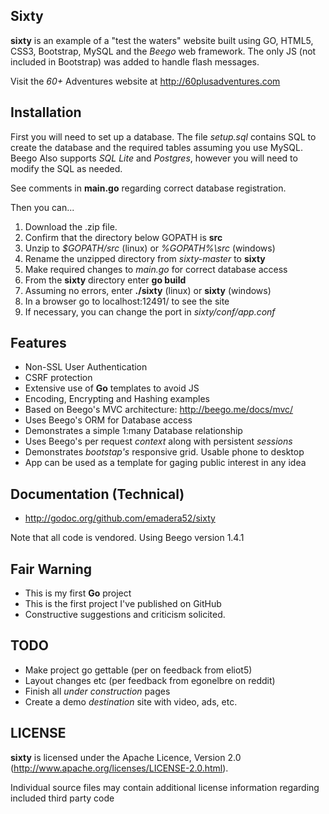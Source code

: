 ## Sixty

**sixty** is an example of a "test the waters" website built using
GO, HTML5, CSS3, Bootstrap, MySQL and the *Beego* web framework.
The only JS (not included in Bootstrap) was added to handle flash messages.

Visit the *60+* Adventures website at http://60plusadventures.com

## Installation

First you will need to set up a database. The file *setup.sql* contains SQL to create the database and the required tables assuming you use MySQL. Beego Also supports *SQL Lite* and *Postgres*, however you will need to modify the SQL as needed.

See comments in **main.go** regarding correct database registration.

Then you can...

1. Download the .zip file.
2. Confirm that the directory below GOPATH is **src**
3. Unzip to *$GOPATH/src* (linux) or *%GOPATH%\src* (windows)
4. Rename the unzipped directory from *sixty-master* to **sixty**
5. Make required changes to *main.go* for correct database access
6. From the **sixty** directory enter **go build**
7. Assuming no errors, enter **./sixty** (linux) or **sixty** (windows)
8. In a browser go to localhost:12491/ to see the site
9. If necessary, you can change the port in *sixty/conf/app.conf*

## Features

* Non-SSL User Authentication
* CSRF protection
* Extensive use of **Go** templates to avoid JS
* Encoding, Encrypting and Hashing examples
* Based on Beego's MVC architecture: http://beego.me/docs/mvc/
* Uses Beego's ORM for Database access
* Demonstrates a simple 1:many Database relationship
* Uses Beego's per request *context* along with persistent *sessions*
* Demonstrates *bootstap's* responsive grid. Usable phone to desktop 
* App can be used as a template for gaging public interest in any idea

## Documentation (Technical)

* http://godoc.org/github.com/emadera52/sixty

Note that all code is vendored. Using Beego version 1.4.1

## Fair Warning

* This is my first **Go** project
* This is the first project I've published on GitHub
* Constructive suggestions and criticism solicited.

## TODO

* Make project go gettable (per on feedback from eliot5)
* Layout changes etc (per feedback from egonelbre on reddit)
* Finish all *under construction* pages
* Create a demo *destination* site with video, ads, etc.

## LICENSE

**sixty** is licensed under the Apache Licence, Version 2.0
(http://www.apache.org/licenses/LICENSE-2.0.html).

Individual source files may contain additional license
information regarding included third party code
